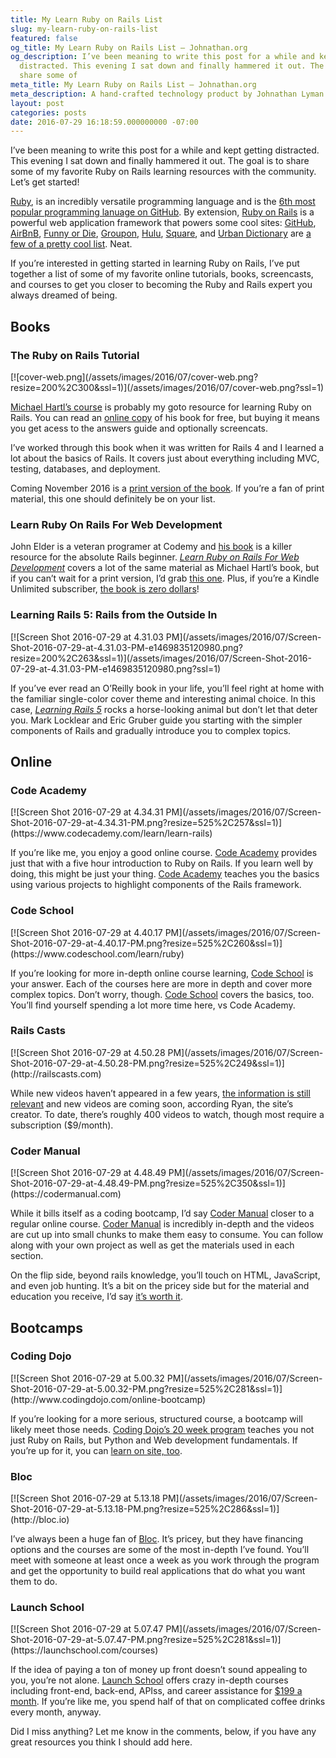 ```yaml
---
title: My Learn Ruby on Rails List
slug: my-learn-ruby-on-rails-list
featured: false
og_title: My Learn Ruby on Rails List – Johnathan.org
og_description: I’ve been meaning to write this post for a while and kept getting
  distracted. This evening I sat down and finally hammered it out. The goal is to
  share some of
meta_title: My Learn Ruby on Rails List – Johnathan.org
meta_description: A hand-crafted technology product by Johnathan Lyman
layout: post
categories: posts
date: 2016-07-29 16:18:59.000000000 -07:00
---
```


I’ve been meaning to write this post for a while and kept getting distracted. This evening I sat down and finally hammered it out. The goal is to share some of my favorite Ruby on Rails learning resources with the community. Let’s get started!

[Ruby](https://www.ruby-lang.org/en/), is an incredibly versatile programming language and is the [6th most popular programming lanuage on GitHub](http://githut.info). By extension, [Ruby on Rails](http://rubyonrails.org) is a powerful web application framework that powers some cool sites: [GitHub](https://github.com), [AirBnB](//airbnb.com), [Funny or Die](//funnyordie.com), [Groupon](//groupon.com), [Hulu](//hulu.com), [Square](//square.com), and [Urban Dictionary](//urbandictionary.com) are [a few of a pretty cool list](http://skillcrush.com/2015/02/02/37-rails-sites/). Neat.

If you’re interested in getting started in learning Ruby on Rails, I’ve put together a list of some of my favorite online tutorials, books, screencasts, and courses to get you closer to becoming the Ruby and Rails expert you always dreamed of being.

## Books

### The Ruby on Rails Tutorial
<!--kg-card-begin: html-->[![cover-web.png](/assets/images/2016/07/cover-web.png?resize=200%2C300&ssl=1)](/assets/images/2016/07/cover-web.png?ssl=1)<!--kg-card-end: html-->

[Michael Hartl’s course](https://www.railstutorial.org) is probably my goto resource for learning Ruby on Rails. You can read an [online copy](https://www.railstutorial.org) of his book for free, but buying it means you get acess to the answers guide and optionally screencats.

I’ve worked through this book when it was written for Rails 4 and I learned a lot about the basics of Rails. It covers just about everything including MVC, testing, databases, and deployment.

Coming November 2016 is a [print version of the book](http://amzn.to/2aaIPVS). If you’re a fan of print material, this one should definitely be on your list.

### Learn Ruby On Rails For Web Development

John Elder is a veteran programer at Codemy and [his book](http://amzn.to/2aobo2V) is a killer resource for the absolute Rails beginner. [_Learn Ruby on Rails For Web Development_](http://amzn.to/2aobo2V) covers a lot of the same material as Michael Hartl’s book, but if you can’t wait for a print version, I’d grab [this one](http://amzn.to/2aobo2V). Plus, if you’re a Kindle Unlimited subscriber, [the book is zero dollars](http://amzn.to/2aBex2n)!

### Learning Rails 5: Rails from the Outside In
<!--kg-card-begin: html-->[![Screen Shot 2016-07-29 at 4.31.03 PM](/assets/images/2016/07/Screen-Shot-2016-07-29-at-4.31.03-PM-e1469835120980.png?resize=200%2C263&ssl=1)](/assets/images/2016/07/Screen-Shot-2016-07-29-at-4.31.03-PM-e1469835120980.png?ssl=1)<!--kg-card-end: html-->

If you’ve ever read an O’Reilly book in your life, you’ll feel right at home with the familiar single-color cover theme and interesting animal choice. In this case, [_Learning Rails 5_](http://amzn.to/2aobZS3) rocks a horse-looking animal but don’t let that deter you. Mark Locklear and Eric Gruber guide you starting with the simpler components of Rails and gradually introduce you to complex topics.

## Online

### Code Academy
<!--kg-card-begin: html-->[![Screen Shot 2016-07-29 at 4.34.31 PM](/assets/images/2016/07/Screen-Shot-2016-07-29-at-4.34.31-PM.png?resize=525%2C257&ssl=1)](https://www.codecademy.com/learn/learn-rails)<!--kg-card-end: html-->

If you’re like me, you enjoy a good online course. [Code Academy](https://www.codecademy.com/learn/learn-rails) provides just that with a five hour introduction to Ruby on Rails. If you learn well by doing, this might be just your thing. [Code Academy](https://www.codecademy.com/learn/learn-rails) teaches you the basics using various projects to highlight components of the Rails framework.

### Code School
<!--kg-card-begin: html-->[![Screen Shot 2016-07-29 at 4.40.17 PM](/assets/images/2016/07/Screen-Shot-2016-07-29-at-4.40.17-PM.png?resize=525%2C260&ssl=1)](https://www.codeschool.com/learn/ruby)<!--kg-card-end: html-->

If you’re looking for more in-depth online course learning, [Code School](https://www.codeschool.com/learn/ruby) is your answer. Each of the courses here are more in depth and cover more complex topics. Don’t worry, though. [Code School](https://www.codeschool.com/learn/ruby) covers the basics, too. You’ll find yourself spending a lot more time here, vs Code Academy.

### Rails Casts
<!--kg-card-begin: html-->[![Screen Shot 2016-07-29 at 4.50.28 PM](/assets/images/2016/07/Screen-Shot-2016-07-29-at-4.50.28-PM.png?resize=525%2C249&ssl=1)](http://railscasts.com)<!--kg-card-end: html-->

While new videos haven’t appeared in a few years, [the information is still relevant](http://railscasts.com) and new videos are coming soon, according Ryan, the site’s creator. To date, there’s roughly 400 videos to watch, though most require a subscription ($9/month).

### Coder Manual
<!--kg-card-begin: html-->[![Screen Shot 2016-07-29 at 4.48.49 PM](/assets/images/2016/07/Screen-Shot-2016-07-29-at-4.48.49-PM.png?resize=525%2C350&ssl=1)](https://codermanual.com)<!--kg-card-end: html-->

While it bills itself as a coding bootcamp, I’d say [Coder Manual](https://codermanual.com) closer to a regular online course. [Coder Manual](https://codermanual.com) is incredibly in-depth and the videos are cut up into small chunks to make them easy to consume. You can follow along with your own project as well as get the materials used in each section.

On the flip side, beyond rails knowledge, you’ll touch on HTML, JavaScript, and even job hunting. It’s a bit on the pricey side but for the material and education you receive, I’d say [it’s worth it](https://codermanual.com).

## Bootcamps

### Coding Dojo
<!--kg-card-begin: html-->[![Screen Shot 2016-07-29 at 5.00.32 PM](/assets/images/2016/07/Screen-Shot-2016-07-29-at-5.00.32-PM.png?resize=525%2C281&ssl=1)](http://www.codingdojo.com/online-bootcamp)<!--kg-card-end: html-->

If you’re looking for a more serious, structured course, a bootcamp will likely meet those needs. [Coding Dojo’s 20 week program](http://www.codingdojo.com/online-bootcamp) teaches you not just Ruby on Rails, but Python and Web development fundamentals. If you’re up for it, you can [learn on site, too](http://www.codingdojo.com/onsite-boot-camp).

### Bloc
<!--kg-card-begin: html-->[![Screen Shot 2016-07-29 at 5.13.18 PM](/assets/images/2016/07/Screen-Shot-2016-07-29-at-5.13.18-PM.png?resize=525%2C286&ssl=1)](http://bloc.io)<!--kg-card-end: html-->

I’ve always been a huge fan of [Bloc](http://bloc.io). It’s pricey, but they have financing options and the courses are some of the most in-depth I’ve found. You’ll meet with someone at least once a week as you work through the program and get the opportunity to build real applications that do what you want them to do.

### Launch School
<!--kg-card-begin: html-->[![Screen Shot 2016-07-29 at 5.07.47 PM](/assets/images/2016/07/Screen-Shot-2016-07-29-at-5.07.47-PM.png?resize=525%2C281&ssl=1)](https://launchschool.com/courses)<!--kg-card-end: html-->

If the idea of paying a ton of money up front doesn’t sound appealing to you, you’re not alone. [Launch School](https://launchschool.com/courses) offers crazy in-depth courses including front-end, back-end, APIss, and career assistance for [$199 a month](https://launchschool.com/courses). If you’re like me, you spend half of that on complicated coffee drinks every month, anyway.

Did I miss anything? Let me know in the comments, below, if you have any great resources you think I should add here.

